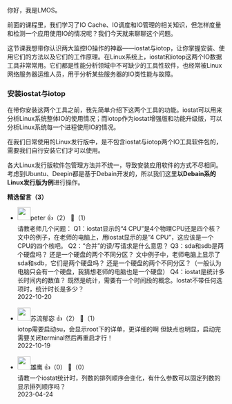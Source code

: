 你好，我是LMOS。

前面的课程里，我们学习了IO Cache、IO调度和IO管理的相关知识，但怎样度量和检测一个应用使用IO的情况呢？我们今天就来聊聊这个问题。

这节课我想带你认识两大监控IO操作的神器——iostat与iotop，让你掌握安装、使用它们的方法以及它们的工作原理。在Linux系统上，iostat和iotop这两个IO数据工具非常常用。它们都是性能分析领域中不可缺少的工具性软件，也经常被Linux网络服务器运维人员，用于分析某些服务器的IO类性能与故障。

### 安装iostat与iotop

在带你安装这两个工具之前，我先简单介绍下这两个工具的功能。iostat可以用来分析Linux系统整体IO的使用情况；而iotop作为iostat增强版和功能升级版，可以分析Linux系统每一个进程使用IO的情况。

在我们日常使用的Linux发行版中，是不包含iostat与iotop两个IO工具软件包的，需要我们自行安装它们才可以使用。

各大Linux发行版软件包管理方法并不统一，导致安装应用软件的方式不尽相同。考虑到Ubuntu、Deepin都是基于Debain开发的，所以我们这里**以Debain系的Linux发行版为例**进行操作。
<div><strong>精选留言（3）</strong></div><ul>
<li><img src="https://static001.geekbang.org/account/avatar/00/10/25/87/f3a69d1b.jpg" width="30px"><span>peter</span> 👍（2） 💬（1）<div>请教老师几个问题：
Q1：iostat显示的“4 CPU”是4个物理CPU还是四个核？
文中的例子，在老师的电脑上，用iostat显示的是“4 CPU”，这应该是一个CPU的四个核吧。
Q2：“合并”的读&#47;写请求是什么意思？ 
Q3：sda和sdb是两个硬盘吗？ 还是一个硬盘的两个不同分区？
文中例子中，老师电脑上显示了sda和sdb，它们是两个硬盘吗？ 还是一个硬盘的两个不同分区？（一般认为电脑只会有一个硬盘，我猜想老师的电脑也是一个硬盘）
Q4：iostat是统计多长时间内的数值？
既然是统计，需要有一个时间段的概念。Iostat不带任何选项时，统计时长是多少？</div>2022-10-20</li><br/><li><img src="https://static001.geekbang.org/account/avatar/00/29/a6/ad/e65aec4c.jpg" width="30px"><span>苏流郁宓</span> 👍（2） 💬（1）<div>iotop需要启动su，会显示root下的详单，更详细的啊
但缺点也明显，启动完需要关闭terminal然后再重启才行！</div>2022-10-19</li><br/><li><img src="https://static001.geekbang.org/account/avatar/00/1b/43/c3/2c53acd7.jpg" width="30px"><span>雄鹰</span> 👍（0） 💬（0）<div>请教一个iostat统计时，列数的排列顺序会变化，有什么参数可以固定列数的显示排列顺序吗？</div>2023-04-24</li><br/>
</ul>